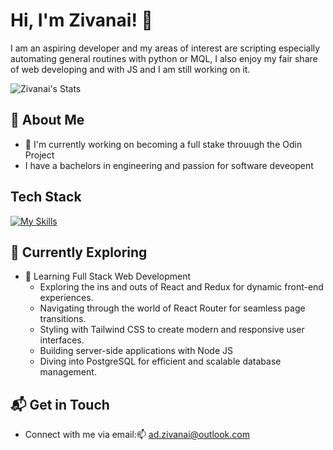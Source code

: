 # Hi, I'm Zivanai! 👋

I am an aspiring developer and my areas of interest are scripting especially automating general routines with python or MQL, I also enjoy my fair share of web developing and with JS and I am still working on it. 

![Zivanai's Stats](https://github-readme-stats.vercel.app/api?username=zivernay&theme=vue-dark&show_icons=true&hide_border=true&count_private=true)

## 🚀 About Me

- 🔭 I'm currently working on becoming a full stake throuugh the Odin Project
- I have a bachelors in engineering and passion for software deveopent

## Tech Stack
[![My Skills](https://skillicons.dev/icons?i=js,html,css,wasm)](https://skillicons.dev)

## 🌱 Currently Exploring

- 🚀 Learning Full Stack Web Development
  - Exploring the ins and outs of React and Redux for dynamic front-end experiences.
  - Navigating through the world of React Router for seamless page transitions.
  - Styling with Tailwind CSS to create modern and responsive user interfaces.
  - Building server-side applications with Node JS
  - Diving into PostgreSQL for efficient and scalable database management.

## 📬 Get in Touch

- Connect with me via email:📫 ad.zivanai@outlook.com
